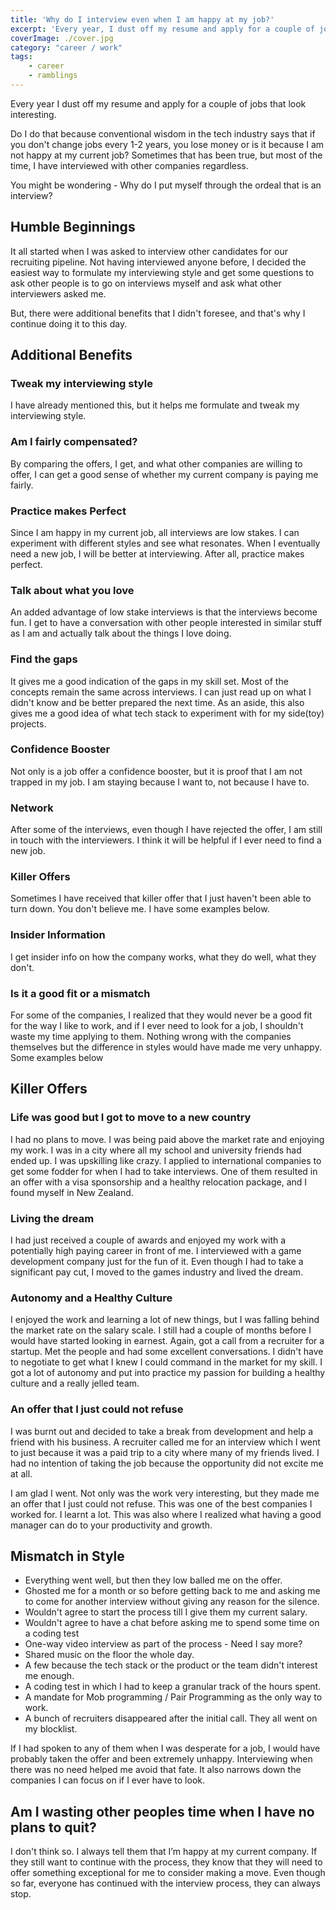```yaml
---
title: 'Why do I interview even when I am happy at my job?'
excerpt: 'Every year, I dust off my resume and apply for a couple of jobs that look interesting. Why do I put myself through this ordeal?'
coverImage: ./cover.jpg
category: "career / work"
tags:
    - career
    - ramblings
---
```


Every year I dust off my resume and apply for a couple of jobs that look interesting.

Do I do that because conventional wisdom in the tech industry says that if you don't change jobs every 1-2 years, you lose money or is it because I am not happy at my current job? Sometimes that has been true, but most of the time, I have interviewed with other companies regardless.

You might be wondering - Why do I put myself through the ordeal that is an interview?

## Humble Beginnings

It all started when I was asked to interview other candidates for our recruiting pipeline. Not having interviewed anyone before, I decided the easiest way to formulate my interviewing style and get some questions to ask other people is to go on interviews myself and ask what other interviewers asked me.

But, there were additional benefits that I didn't foresee, and that's why I continue doing it to this day.

## Additional Benefits

### Tweak my interviewing style

I have already mentioned this, but it helps me formulate and tweak my interviewing style.

### Am I fairly compensated?

By comparing the offers, I get, and what other companies are willing to offer, I can get a good sense of whether my current company is paying me fairly.

### Practice makes Perfect

Since I am happy in my current job, all interviews are low stakes. I can experiment with different styles and see what resonates. When I eventually need a new job, I will be better at interviewing. After all, practice makes perfect.

### Talk about what you love

An added advantage of low stake interviews is that the interviews become fun. I get to have a conversation with other people interested in similar stuff as I am and actually talk about the things I love doing.

### Find the gaps

It gives me a good indication of the gaps in my skill set. Most of the concepts remain the same across interviews. I can just read up on what I didn't know and be better prepared the next time. As an aside, this also gives me a good idea of what tech stack to experiment with for my side(toy) projects.

### Confidence Booster

Not only is a job offer a confidence booster, but it is proof that I am not trapped in my job. I am staying because I want to, not because I have to.

### Network

After some of the interviews, even though I have rejected the offer, I am still in touch with the interviewers. I think it will be helpful if I ever need to find a new job.

### Killer Offers

Sometimes I have received that killer offer that I just haven't been able to turn down. You don't believe me. I have some examples below.

### Insider Information

I get insider info on how the company works, what they do well, what they don't.

### Is it a good fit or a mismatch

For some of the companies, I realized that they would never be a good fit for the way I like to work, and if I ever need to look for a job, I shouldn't waste my time applying to them. Nothing wrong with the companies themselves but the difference in styles would have made me very unhappy. Some examples below

## Killer Offers

### Life was good but I got to move to a new country

I had no plans to move. I was being paid above the market rate and enjoying my work. I was in a city where all my school and university friends had ended up. I was upskilling like crazy. I applied to international companies to get some fodder for when I had to take interviews. One of them resulted in an offer with a visa sponsorship and a healthy relocation package, and I found myself in New Zealand.

### Living the dream

I had just received a couple of awards and enjoyed my work with a potentially high paying career in front of me. I interviewed with a game development company just for the fun of it. Even though I had to take a significant pay cut, I moved to the games industry and lived the dream.

### Autonomy and a Healthy Culture

I enjoyed the work and learning a lot of new things, but I was falling behind the market rate on the salary scale. I still had a couple of months before I would have started looking in earnest. Again, got a call from a recruiter for a startup. Met the people and had some excellent conversations. I didn't have to negotiate to get what I knew I could command in the market for my skill. I got a lot of autonomy and put into practice my passion for building a healthy culture and a really jelled team.

### An offer that I just could not refuse

I was burnt out and decided to take a break from development and help a friend with his business. A recruiter called me for an interview which I went to just because it was a paid trip to a city where many of my friends lived. I had no intention of taking the job because the opportunity did not excite me at all.

I am glad I went. Not only was the work very interesting, but they made me an offer that I just could not refuse. This was one of the best companies I worked for. I learnt a lot. This was also where I realized what having a good manager can do to your productivity and growth.

## Mismatch in Style

-   Everything went well, but then they low balled me on the offer.
-   Ghosted me for a month or so before getting back to me and asking me to come for another interview without giving any reason for the silence.
-   Wouldn't agree to start the process till I give them my current salary.
-   Wouldn't agree to have a chat before asking me to spend some time on a coding test
-   One-way video interview as part of the process - Need I say more?
-   Shared music on the floor the whole day.
-   A few because the tech stack or the product or the team didn't interest me enough.
-   A coding test in which I had to keep a granular track of the hours spent.
-   A mandate for Mob programming / Pair Programming as the only way to work.
-   A bunch of recruiters disappeared after the initial call. They all went on my blocklist.

If I had spoken to any of them when I was desperate for a job, I would have probably taken the offer and been extremely unhappy. Interviewing when there was no need helped me avoid that fate. It also narrows down the companies I can focus on if I ever have to look.

## Am I wasting other peoples time when I have no plans to quit?

I don't think so. I always tell them that I’m happy at my current company. If they still want to continue with the process, they know that they will need to offer something exceptional for me to consider making a move. Even though so far, everyone has continued with the interview process, they can always stop.

